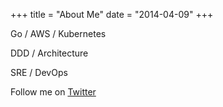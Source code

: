 +++
title = "About Me"
date = "2014-04-09"
+++

Go / AWS / Kubernetes

DDD / Architecture

SRE / DevOps

Follow me on [Twitter](https://twitter.com/uqichi)
